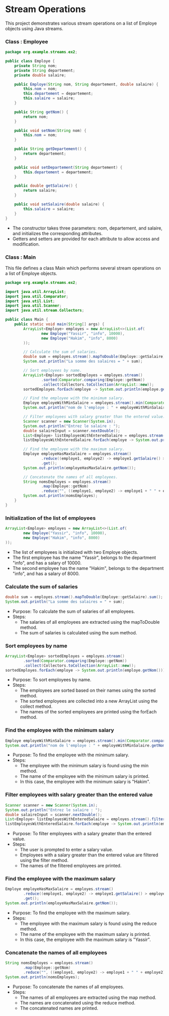 # Stream Operations 

This project demonstrates various stream operations on a list of Employe objects using Java streams.

### Class : Employee

```java
package org.example.streams.ex2;

public class Employe {
    private String nom;
    private String departement;
    private double salaire;

    public Employe(String nom, String departement, double salaire) {
        this.nom = nom;
        this.departement = departement;
        this.salaire = salaire;
    }

    public String getNom() {
        return nom;
    }

    public void setNom(String nom) {
        this.nom = nom;
    }

    public String getDepartement() {
        return departement;
    }

    public void setDepartement(String departement) {
        this.departement = departement;
    }

    public double getSalaire() {
        return salaire;
    }

    public void setSalaire(double salaire) {
        this.salaire = salaire;
    }
}
```

- The constructor takes three parameters: nom, departement, and salaire, and initializes the corresponding attributes.
- Getters and setters are provided for each attribute to allow access and modification.


### Class : Main

This file defines a class Main which performs several stream operations on a list of Employe objects.

```java
package org.example.streams.ex2;

import java.util.ArrayList;
import java.util.Comparator;
import java.util.List;
import java.util.Scanner;
import java.util.stream.Collectors;

public class Main {
    public static void main(String[] args) {
        ArrayList<Employe> employes = new ArrayList<>(List.of(
                new Employe("Yassir", "info", 10000),
                new Employe("Hakim", "info", 8000)
        ));

        // Calculate the sum of salaries.
        double sum = employes.stream().mapToDouble(Employe::getSalaire).sum();
        System.out.println("La somme des salaires = " + sum);

        // Sort employees by name.
        ArrayList<Employe> sortedEmployes = employes.stream()
                .sorted(Comparator.comparing(Employe::getNom))
                .collect(Collectors.toCollection(ArrayList::new));
        sortedEmployes.forEach(employe -> System.out.println(employe.getNom()));

        // Find the employee with the minimum salary.
        Employe employeWithMinSalaire = employes.stream().min(Comparator.comparing(Employe::getSalaire)).get();
        System.out.println("nom de l'employe : " + employeWithMinSalaire.getNom());

        // Filter employees with salary greater than the entered value.
        Scanner scanner = new Scanner(System.in);
        System.out.println("Entrez le salaire : ");
        double salaireInput = scanner.nextDouble();
        List<Employe> listEmployesWithEnteredSalaire = employes.stream().filter(employe -> employe.getSalaire() > salaireInput).toList();
        listEmployesWithEnteredSalaire.forEach(employe -> System.out.println(employe.getNom()));

        // Find the employee with the maximum salary.
        Employe employeHasMaxSalaire = employes.stream()
                .reduce((employe1, employe2) -> employe1.getSalaire() > employe2.getSalaire() ? employe1 : employe2)
                .get();
        System.out.println(employeHasMaxSalaire.getNom());

        // Concatenate the names of all employees.
        String nomsEmployes = employes.stream()
                .map(Employe::getNom)
                .reduce("", ((employe1, employe2) -> employe1 + " " + employe2));
        System.out.println(nomsEmployes);
    }
}
```

### Initialization of the list of employees

```java
ArrayList<Employe> employes = new ArrayList<>(List.of(
        new Employe("Yassir", "info", 10000),
        new Employe("Hakim", "info", 8000)
));
```

- The list of employees is initialized with two Employe objects.
- The first employee has the name "Yassir", belongs to the department "info", and has a salary of 10000.
- The second employee has the name "Hakim", belongs to the department "info", and has a salary of 8000.

### Calculate the sum of salaries

```java
double sum = employes.stream().mapToDouble(Employe::getSalaire).sum();
System.out.println("La somme des salaires = " + sum);
```

- Purpose: To calculate the sum of salaries of all employees.
- Steps:
    - The salaries of all employees are extracted using the mapToDouble method.
    - The sum of salaries is calculated using the sum method.
  
### Sort employees by name

```java
ArrayList<Employe> sortedEmployes = employes.stream()
        .sorted(Comparator.comparing(Employe::getNom))
        .collect(Collectors.toCollection(ArrayList::new));
sortedEmployes.forEach(employe -> System.out.println(employe.getNom()));
```

- Purpose: To sort employees by name.
- Steps:
    - The employees are sorted based on their names using the sorted method.
    - The sorted employees are collected into a new ArrayList using the collect method.
    - The names of the sorted employees are printed using the forEach method.

### Find the employee with the minimum salary

```java
Employe employeWithMinSalaire = employes.stream().min(Comparator.comparing(Employe::getSalaire)).get();
System.out.println("nom de l'employe : " + employeWithMinSalaire.getNom());
```

- Purpose: To find the employee with the minimum salary.
- Steps:
    - The employee with the minimum salary is found using the min method.
    - The name of the employee with the minimum salary is printed.
    - In this case, the employee with the minimum salary is "Hakim".

### Filter employees with salary greater than the entered value

```java
Scanner scanner = new Scanner(System.in);
System.out.println("Entrez le salaire : ");
double salaireInput = scanner.nextDouble();
List<Employe> listEmployesWithEnteredSalaire = employes.stream().filter(employe -> employe.getSalaire() > salaireInput).toList();
listEmployesWithEnteredSalaire.forEach(employe -> System.out.println(employe.getNom()));
```

- Purpose: To filter employees with a salary greater than the entered value.
- Steps:
    - The user is prompted to enter a salary value.
    - Employees with a salary greater than the entered value are filtered using the filter method.
    - The names of the filtered employees are printed.
  
### Find the employee with the maximum salary

```java
Employe employeHasMaxSalaire = employes.stream()
        .reduce((employe1, employe2) -> employe1.getSalaire() > employe2.getSalaire() ? employe1 : employe2)
        .get();
System.out.println(employeHasMaxSalaire.getNom());
```

- Purpose: To find the employee with the maximum salary.
- Steps:
    - The employee with the maximum salary is found using the reduce method.
    - The name of the employee with the maximum salary is printed.
    - In this case, the employee with the maximum salary is "Yassir".
  
### Concatenate the names of all employees

```java
String nomsEmployes = employes.stream()
        .map(Employe::getNom)
        .reduce("", ((employe1, employe2) -> employe1 + " " + employe2));
System.out.println(nomsEmployes);
```

- Purpose: To concatenate the names of all employees.
- Steps:
    - The names of all employees are extracted using the map method.
    - The names are concatenated using the reduce method.
    - The concatenated names are printed.
  


